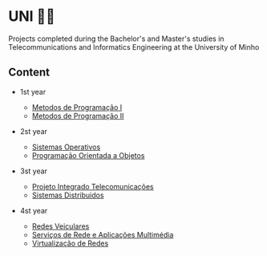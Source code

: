 # UNI 👩‍🎓​
Projects completed during the Bachelor's and Master's studies in Telecommunications and Informatics Engineering at the University of Minho

## Content
- 1st year
  
  - [Metodos de Programação I](https://github.com/beatrizralves/UNI/tree/main/1_ano/Metodos_Programacao_I/Projeto_MPI)
  - [Metodos de Programação II](https://github.com/beatrizralves/UNI/tree/main/1_ano/Metodos_Programacao_II)
    
- 2st year
  - [Sistemas Operativos](https://github.com/beatrizralves/UNI/tree/main/2_ano/SO)
  - [Programação Orientada a Objetos](https://github.com/beatrizralves/UNI/tree/main/2_ano/POO)
 
- 3st year
  - [Projeto Integrado Telecomunicações](https://github.com/beatrizralves/UNI/tree/main/3_ano/Projeto_Integrado_Telecomunica%C3%A7%C3%B5es)
  - [Sistemas Distribuidos](https://github.com/beatrizralves/UNI/tree/main/3_ano/Sistemas_Distribuidos)

  
- 4st year
  - [Redes Veiculares](https://github.com/beatrizralves/UNI/tree/main/4_ano/Redes_Veiculares)
  - [Serviços de Rede e Aplicações Multimédia](https://github.com/beatrizralves/UNI/tree/main/4_ano/Servicos_Rede_Aplicacoes_Multimedia)
  - [Virtualização de Redes](https://github.com/beatrizralves/UNI/tree/main/4_ano/Virtualizacao_Redes)
  
